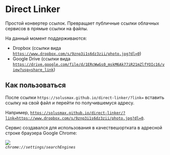 # Direct Linker

Простой конвертер ссылок. Превращает публичные ссылки облачных сервисов в прямые ссылки на файлы.

На данный момент поддерживаются:

- Dropbox (ссылки вида [`https://www.dropbox.com/s/9znp3i1s6dz3zii/photo.jpg?dl=0`](https://www.dropbox.com/s/9znp3i1s6dz3zii/photo.jpg?dl=0))
- Google Drive (ссылки вида [`https://drive.google.com/file/d/1ERcWwGs0_mskM6Ak77iR21mZlfYOIc16/view?usp=share_link`](https://drive.google.com/file/d/1ERcWwGs0_mskM6Ak77iR21mZlfYOIc16/view?usp=share_link))

## Как пользоваться

После ссылки `https://solusmax.github.io/direct-linker/?link=` вставить ссылку на свой файл и перейти по получившемуся адресу.

Например, [`https://solusmax.github.io/direct-linker/?link=https://www.dropbox.com/s/9znp3i1s6dz3zii/photo.jpg?dl=0`](https://solusmax.github.io/direct-linker/?link=https://www.dropbox.com/s/9znp3i1s6dz3zii/photo.jpg?dl=0).

Сервис создавался для использования в качествешортката в адресной строке браузера Google Chrome:

![](https://dl.dropboxusercontent.com/s/e90zq4arcu0dxj1/screen-01.png)<br>
*`chrome://settings/searchEngines`*
